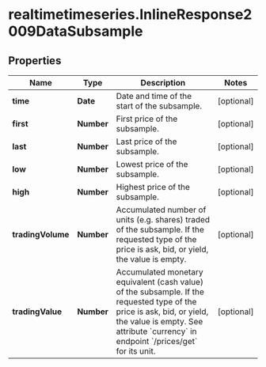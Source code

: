 # realtimetimeseries.InlineResponse2009DataSubsample

## Properties

Name | Type | Description | Notes
------------ | ------------- | ------------- | -------------
**time** | **Date** | Date and time of the start of the subsample. | [optional] 
**first** | **Number** | First price of the subsample. | [optional] 
**last** | **Number** | Last price of the subsample. | [optional] 
**low** | **Number** | Lowest price of the subsample. | [optional] 
**high** | **Number** | Highest price of the subsample. | [optional] 
**tradingVolume** | **Number** | Accumulated number of units (e.g. shares) traded of the subsample. If the requested type of the price is ask, bid, or yield, the value is empty. | [optional] 
**tradingValue** | **Number** | Accumulated monetary equivalent (cash value) of the subsample. If the requested type of the price is ask, bid, or yield, the value is empty. See attribute &#x60;currency&#x60; in endpoint &#x60;/prices/get&#x60; for its unit. | [optional] 


